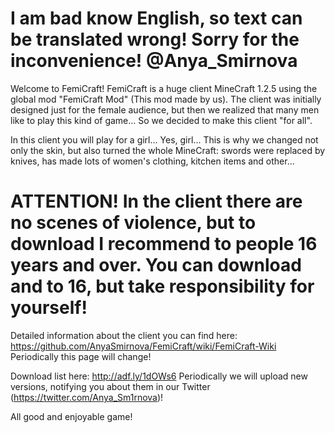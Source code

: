 I am bad know English, so text can be translated wrong! Sorry for the inconvenience! @Anya_Smirnova
=

Welcome to FemiCraft!
FemiCraft is a huge client MineCraft 1.2.5 using the global mod "FemiCraft Mod" (This mod made by us).
The client was initially designed just for the female audience, but then we realized that many men like to play this kind of game...
So we decided to make this client "for all".

In this client you will play for a girl... Yes, girl... 
This is why we changed not only the skin, but also turned the whole MineCraft:
swords were replaced by knives, has made lots of women's clothing, kitchen items and other...

ATTENTION! In the client there are no scenes of violence, but to download I recommend to people 16 years and over. You can download and to 16, but take responsibility for yourself!
=

Detailed information about the client you can find here:
https://github.com/AnyaSmirnova/FemiCraft/wiki/FemiCraft-Wiki
Periodically this page will change!

Download list here:
http://adf.ly/1dOWs6
Periodically we will upload new versions, notifying you about them in our Twitter (https://twitter.com/Anya_Sm1rnova)!

All good and enjoyable game!
